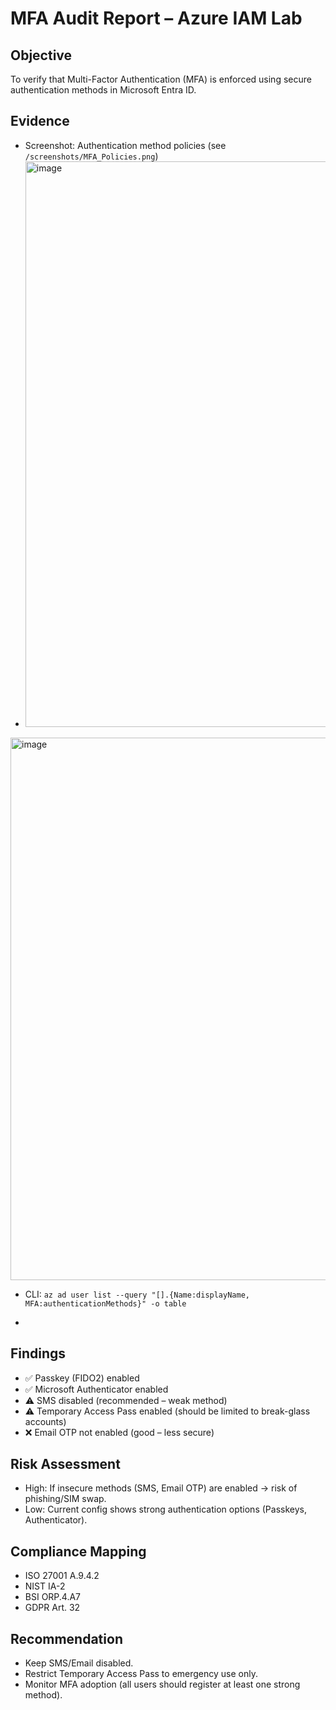 # MFA Audit Report – Azure IAM Lab

## Objective
To verify that Multi-Factor Authentication (MFA) is enforced using secure authentication methods in Microsoft Entra ID.

## Evidence
- Screenshot: Authentication method policies (see `/screenshots/MFA_Policies.png`)
- <img width="1865" height="905" alt="image" src="https://github.com/user-attachments/assets/fd6e8a64-fec0-4b8e-8a41-5aedf673f918" />

<img width="1877" height="868" alt="image" src="https://github.com/user-attachments/assets/2596fc23-3791-4745-b7e4-652eead82f5d" />


- CLI: `az ad user list --query "[].{Name:displayName, MFA:authenticationMethods}" -o table`

- 

## Findings
- ✅ Passkey (FIDO2) enabled  
- ✅ Microsoft Authenticator enabled  
- ⚠️ SMS disabled (recommended – weak method)  
- ⚠️ Temporary Access Pass enabled (should be limited to break-glass accounts)  
- ❌ Email OTP not enabled (good – less secure)  

## Risk Assessment
- High: If insecure methods (SMS, Email OTP) are enabled → risk of phishing/SIM swap.  
- Low: Current config shows strong authentication options (Passkeys, Authenticator).  

## Compliance Mapping
- ISO 27001 A.9.4.2  
- NIST IA-2  
- BSI ORP.4.A7  
- GDPR Art. 32  

## Recommendation
- Keep SMS/Email disabled.  
- Restrict Temporary Access Pass to emergency use only.  
- Monitor MFA adoption (all users should register at least one strong method).  

